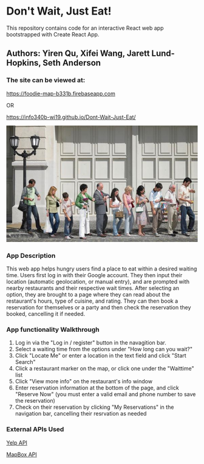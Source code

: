 # Don't Wait, Just Eat!

This repository contains code for an interactive React web app bootstrapped with Create React App. 

## Authors: Yiren Qu, Xifei Wang, Jarett Lund-Hopkins, Seth Anderson

### The site can be viewed at:
<https://foodie-map-b331b.firebaseapp.com> 

OR

<https://info340b-wi19.github.io/Dont-Wait-Just-Eat/>

![](./src/img/waiting.jpg)
        
### App Description

This web app helps hungry users find a place to eat within a desired waiting time. Users first log in with their Google account. They then input their location (automatic geolocation, or manual entry), and are prompted with nearby restaurants and their respective wait times. After selecting an option, they are brought to a page where they can read about the restaurant's hours, type of cuisine, and rating. They can then book a reservation for themselves or a party and then check the reservation they booked, cancelling it if needed.

### App functionality Walkthrough
1. Log in via the "Log in / register" button in the navagition bar.
2. Select a waiting time from the options under "How long can you wait?"
3. Click "Locate Me" or enter a location in the text field and click "Start Search"
4. Click a restaurant marker on the map, or click one under the "Waittime" list
5. Click "View more info" on the restaurant's info window
6. Enter reservation information at the bottom of the page, and click "Reserve Now" (you must enter a valid email and phone number to save the reservation)
7. Check on their reservation by clicking "My Reservations" in the navigation bar, cancelling their resrvation as needed


### External APIs Used
[Yelp API]("https://www.yelp.com/developers/documentation/v3/get_started")

[MapBox API](https://docs.mapbox.com/api/)
